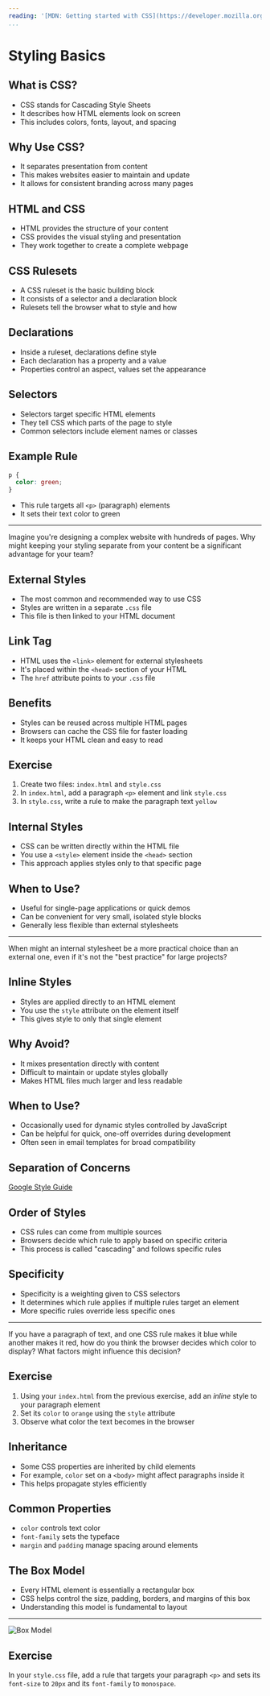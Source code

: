 ```yaml
---
reading: '[MDN: Getting started with CSS](https://developer.mozilla.org/en-US/docs/Learn_web_development/Core/Styling_basics/Getting_started)'
...
```


# Styling Basics

## What is CSS?

- CSS stands for Cascading Style Sheets
- It describes how HTML elements look on screen
- This includes colors, fonts, layout, and spacing

## Why Use CSS?

- It separates presentation from content
- This makes websites easier to maintain and update
- It allows for consistent branding across many pages

## HTML and CSS

- HTML provides the structure of your content
- CSS provides the visual styling and presentation
- They work together to create a complete webpage

## CSS Rulesets

- A CSS ruleset is the basic building block
- It consists of a selector and a declaration block
- Rulesets tell the browser what to style and how

## Declarations

- Inside a ruleset, declarations define style
- Each declaration has a property and a value
- Properties control an aspect, values set the appearance

## Selectors

- Selectors target specific HTML elements
- They tell CSS which parts of the page to style
- Common selectors include element names or classes

## Example Rule

```css
p {
  color: green;
}
```

- This rule targets all `<p>` (paragraph) elements
- It sets their text color to green

---

Imagine you're designing a complex website with hundreds of pages. Why might keeping your styling separate from your content be a significant advantage for your team?

## External Styles

- The most common and recommended way to use CSS
- Styles are written in a separate `.css` file
- This file is then linked to your HTML document

## Link Tag

- HTML uses the `<link>` element for external stylesheets
- It's placed within the `<head>` section of your HTML
- The `href` attribute points to your `.css` file

## Benefits

- Styles can be reused across multiple HTML pages
- Browsers can cache the CSS file for faster loading
- It keeps your HTML clean and easy to read

## Exercise

1.  Create two files: `index.html` and `style.css`
2.  In `index.html`, add a paragraph `<p>` element and link `style.css`
3.  In `style.css`, write a rule to make the paragraph text `yellow`

## Internal Styles

- CSS can be written directly within the HTML file
- You use a `<style>` element inside the `<head>` section
- This approach applies styles only to that specific page

## When to Use?

- Useful for single-page applications or quick demos
- Can be convenient for very small, isolated style blocks
- Generally less flexible than external stylesheets

---

When might an internal stylesheet be a more practical choice than an external one, even if it's not the "best practice" for large projects?

## Inline Styles

- Styles are applied directly to an HTML element
- You use the `style` attribute on the element itself
- This gives style to only that single element

## Why Avoid?

- It mixes presentation directly with content
- Difficult to maintain or update styles globally
- Makes HTML files much larger and less readable

## When to Use?

- Occasionally used for dynamic styles controlled by JavaScript
- Can be helpful for quick, one-off overrides during development
- Often seen in email templates for broad compatibility

## Separation of Concerns

[Google Style Guide](https://google.github.io/styleguide/htmlcssguide#Separation_of_Concerns)

## Order of Styles

- CSS rules can come from multiple sources
- Browsers decide which rule to apply based on specific criteria
- This process is called "cascading" and follows specific rules

## Specificity

- Specificity is a weighting given to CSS selectors
- It determines which rule applies if multiple rules target an element
- More specific rules override less specific ones

---

If you have a paragraph of text, and one CSS rule makes it blue while another makes it red, how do you think the browser decides which color to display? What factors might influence this decision?

## Exercise

1.  Using your `index.html` from the previous exercise, add an *inline* style to your paragraph element
2.  Set its `color` to `orange` using the `style` attribute
3.  Observe what color the text becomes in the browser

## Inheritance

- Some CSS properties are inherited by child elements
- For example, `color` set on a `<body>` might affect paragraphs inside it
- This helps propagate styles efficiently

## Common Properties

- `color` controls text color
- `font-family` sets the typeface
- `margin` and `padding` manage spacing around elements

## The Box Model

- Every HTML element is essentially a rectangular box
- CSS helps control the size, padding, borders, and margins of this box
- Understanding this model is fundamental to layout

---

![Box Model](https://upload.wikimedia.org/wikipedia/commons/7/7a/Boxmodell-detail.png)

## Exercise

In your `style.css` file, add a rule that targets your paragraph `<p>` and sets its `font-size` to `20px` and its `font-family` to `monospace`.
